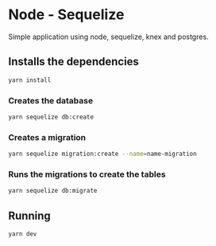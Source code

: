 # Node - Sequelize
Simple application using node, sequelize, knex and postgres.

## Installs the dependencies
```bash
yarn install
```

### Creates the database
```bash
yarn sequelize db:create
```

### Creates a migration
```bash
yarn sequelize migration:create --name=name-migration
```

### Runs the migrations to create the tables
```bash
yarn sequelize db:migrate
```

## Running
```bash
yarn dev
```